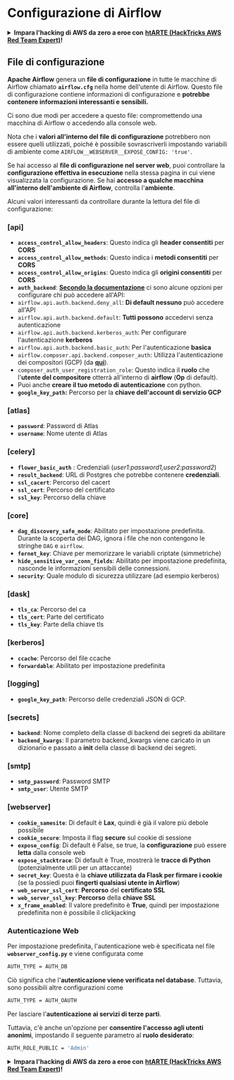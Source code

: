 # Configurazione di Airflow

<details>

<summary><strong>Impara l'hacking di AWS da zero a eroe con</strong> <a href="https://training.hacktricks.xyz/courses/arte"><strong>htARTE (HackTricks AWS Red Team Expert)</strong></a><strong>!</strong></summary>

Altri modi per supportare HackTricks:

* Se vuoi vedere la tua **azienda pubblicizzata in HackTricks** o **scaricare HackTricks in PDF** Controlla i [**PACCHETTI DI ABBONAMENTO**](https://github.com/sponsors/carlospolop)!
* Ottieni il [**merchandising ufficiale di PEASS & HackTricks**](https://peass.creator-spring.com)
* Scopri [**The PEASS Family**](https://opensea.io/collection/the-peass-family), la nostra collezione di esclusive [**NFT**](https://opensea.io/collection/the-peass-family)
* **Unisciti al** 💬 [**gruppo Discord**](https://discord.gg/hRep4RUj7f) o al [**gruppo Telegram**](https://t.me/peass) o **seguimi** su **Twitter** 🐦 [**@hacktricks_live**](https://twitter.com/hacktricks_live)**.**
* **Condividi i tuoi trucchi di hacking inviando PR ai** [**HackTricks**](https://github.com/carlospolop/hacktricks) e [**HackTricks Cloud**](https://github.com/carlospolop/hacktricks-cloud) repository di github.

</details>

## File di configurazione

**Apache Airflow** genera un **file di configurazione** in tutte le macchine di Airflow chiamato **`airflow.cfg`** nella home dell'utente di Airflow. Questo file di configurazione contiene informazioni di configurazione e **potrebbe contenere informazioni interessanti e sensibili.**

Ci sono due modi per accedere a questo file: compromettendo una macchina di Airflow o accedendo alla console web.

Nota che i **valori all'interno del file di configurazione** potrebbero non essere quelli utilizzati, poiché è possibile sovrascriverli impostando variabili di ambiente come `AIRFLOW__WEBSERVER__EXPOSE_CONFIG: 'true'`.

Se hai accesso al **file di configurazione nel server web**, puoi controllare la **configurazione effettiva in esecuzione** nella stessa pagina in cui viene visualizzata la configurazione.
Se hai **accesso a qualche macchina all'interno dell'ambiente di Airflow**, controlla l'**ambiente**.

Alcuni valori interessanti da controllare durante la lettura del file di configurazione:

### \[api]

* **`access_control_allow_headers`**: Questo indica gli **header consentiti** per **CORS**
* **`access_control_allow_methods`**: Questo indica i **metodi consentiti** per **CORS**
* **`access_control_allow_origins`**: Questo indica gli **origini consentiti** per **CORS**
* **`auth_backend`**: [**Secondo la documentazione**](https://airflow.apache.org/docs/apache-airflow/stable/security/api.html) ci sono alcune opzioni per configurare chi può accedere all'API:
* `airflow.api.auth.backend.deny_all`: **Di default nessuno** può accedere all'API
* `airflow.api.auth.backend.default`: **Tutti possono** accedervi senza autenticazione
* `airflow.api.auth.backend.kerberos_auth`: Per configurare l'autenticazione **kerberos**
* `airflow.api.auth.backend.basic_auth`: Per l'autenticazione **basica**
* `airflow.composer.api.backend.composer_auth`: Utilizza l'autenticazione dei compositori (GCP) (da [**qui**](https://cloud.google.com/composer/docs/access-airflow-api)).
* `composer_auth_user_registration_role`: Questo indica il **ruolo** che l'**utente del compositore** otterrà all'interno di **airflow** (**Op** di default).
* Puoi anche **creare il tuo metodo di autenticazione** con python.
* **`google_key_path`:** Percorso per la **chiave dell'account di servizio GCP**

### **\[atlas]**

* **`password`**: Password di Atlas
* **`username`**: Nome utente di Atlas

### \[celery]

* **`flower_basic_auth`** : Credenziali (_user1:password1,user2:password2_)
* **`result_backend`**: URL di Postgres che potrebbe contenere **credenziali**.
* **`ssl_cacert`**: Percorso del cacert
* **`ssl_cert`**: Percorso del certificato
* **`ssl_key`**: Percorso della chiave

### \[core]

* **`dag_discovery_safe_mode`**: Abilitato per impostazione predefinita. Durante la scoperta dei DAG, ignora i file che non contengono le stringhe `DAG` e `airflow`.
* **`fernet_key`**: Chiave per memorizzare le variabili criptate (simmetriche)
* **`hide_sensitive_var_conn_fields`**: Abilitato per impostazione predefinita, nasconde le informazioni sensibili delle connessioni.
* **`security`**: Quale modulo di sicurezza utilizzare (ad esempio kerberos)

### \[dask]

* **`tls_ca`**: Percorso del ca
* **`tls_cert`**: Parte del certificato
* **`tls_key`**: Parte della chiave tls

### \[kerberos]

* **`ccache`**: Percorso del file ccache
* **`forwardable`**: Abilitato per impostazione predefinita

### \[logging]

* **`google_key_path`**: Percorso delle credenziali JSON di GCP.

### \[secrets]

* **`backend`**: Nome completo della classe di backend dei segreti da abilitare
* **`backend_kwargs`**: Il parametro backend\_kwargs viene caricato in un dizionario e passato a **init** della classe di backend dei segreti.

### \[smtp]

* **`smtp_password`**: Password SMTP
* **`smtp_user`**: Utente SMTP

### \[webserver]

* **`cookie_samesite`**: Di default è **Lax**, quindi è già il valore più debole possibile
* **`cookie_secure`**: Imposta il flag **secure** sul cookie di sessione
* **`expose_config`**: Di default è False, se true, la **configurazione** può essere **letta** dalla console web
* **`expose_stacktrace`**: Di default è True, mostrerà le **tracce di Python** (potenzialmente utili per un attaccante)
* **`secret_key`**: Questa è la **chiave utilizzata da Flask per firmare i cookie** (se la possiedi puoi **fingerti qualsiasi utente in Airflow**)
* **`web_server_ssl_cert`**: **Percorso** del **certificato SSL**
* **`web_server_ssl_key`**: **Percorso** della **chiave SSL**
* **`x_frame_enabled`**: Il valore predefinito è **True**, quindi per impostazione predefinita non è possibile il clickjacking

### Autenticazione Web

Per impostazione predefinita, l'autenticazione web è specificata nel file **`webserver_config.py`** e viene configurata come
```bash
AUTH_TYPE = AUTH_DB
```
Ciò significa che l'**autenticazione viene verificata nel database**. Tuttavia, sono possibili altre configurazioni come
```bash
AUTH_TYPE = AUTH_OAUTH
```
Per lasciare l'**autenticazione ai servizi di terze parti**.

Tuttavia, c'è anche un'opzione per **consentire l'accesso agli utenti anonimi**, impostando il seguente parametro al **ruolo desiderato**:
```bash
AUTH_ROLE_PUBLIC = 'Admin'
```
<details>

<summary><strong>Impara l'hacking di AWS da zero a eroe con</strong> <a href="https://training.hacktricks.xyz/courses/arte"><strong>htARTE (HackTricks AWS Red Team Expert)</strong></a><strong>!</strong></summary>

Altri modi per supportare HackTricks:

* Se vuoi vedere la tua **azienda pubblicizzata su HackTricks** o **scaricare HackTricks in PDF** Controlla i [**PIANI DI ABBONAMENTO**](https://github.com/sponsors/carlospolop)!
* Ottieni il [**merchandising ufficiale di PEASS & HackTricks**](https://peass.creator-spring.com)
* Scopri [**The PEASS Family**](https://opensea.io/collection/the-peass-family), la nostra collezione di [**NFT**](https://opensea.io/collection/the-peass-family) esclusivi
* **Unisciti al** 💬 [**gruppo Discord**](https://discord.gg/hRep4RUj7f) o al [**gruppo Telegram**](https://t.me/peass) o **seguimi** su **Twitter** 🐦 [**@hacktricks_live**](https://twitter.com/hacktricks_live)**.**
* **Condividi i tuoi trucchi di hacking inviando PR ai repository di** [**HackTricks**](https://github.com/carlospolop/hacktricks) e [**HackTricks Cloud**](https://github.com/carlospolop/hacktricks-cloud) su GitHub.

</details>
